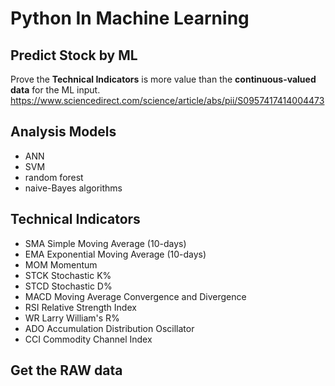 # Python In Machine Learning


## Predict Stock by ML
Prove the **Technical Indicators** is more value than the **continuous-valued data** for the ML input.
https://www.sciencedirect.com/science/article/abs/pii/S0957417414004473

## Analysis Models
- ANN
- SVM
- random forest
- naive-Bayes algorithms

## Technical Indicators
- SMA
Simple Moving Average (10-days)
- EMA
Exponential Moving Average (10-days)
- MOM
Momentum
- STCK
Stochastic K%
- STCD
Stochastic D%
- MACD
Moving Average Convergence and Divergence
- RSI
Relative Strength Index
- WR
Larry William's R%
- ADO
 Accumulation Distribution Oscillator
 - CCI
 Commodity Channel Index

 ## Get the RAW data
 
